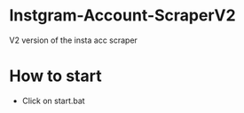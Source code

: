 # Instgram-Account-ScraperV2
V2 version of the insta acc scraper

# How to start

- Click on start.bat
